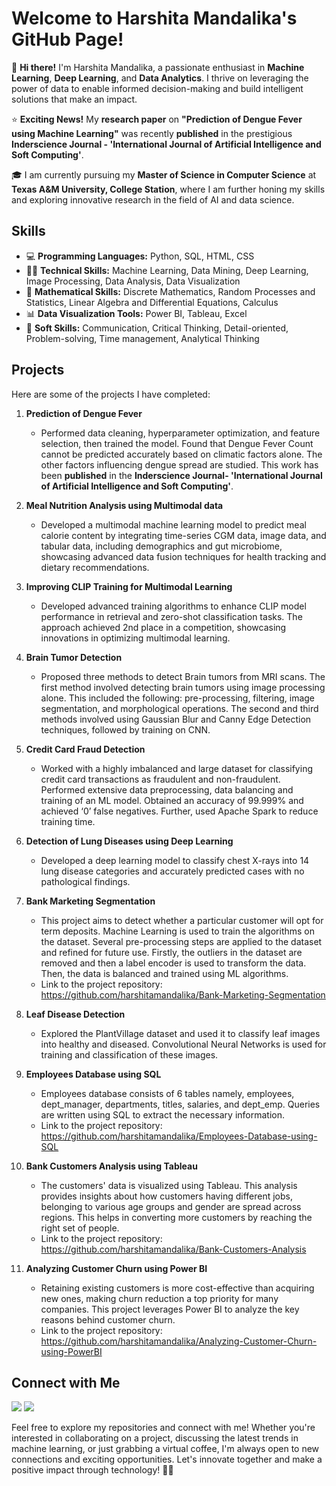 # Welcome to Harshita Mandalika's GitHub Page!

👋 **Hi there!** I'm Harshita Mandalika, a passionate enthusiast in **Machine Learning**, **Deep Learning**, and **Data Analytics**. I thrive on leveraging the power of data to enable informed decision-making and build intelligent solutions that make an impact.

⭐ **Exciting News!** My **research paper** on **"Prediction of Dengue Fever using Machine Learning"** was recently **published** in the prestigious **Inderscience Journal - 'International Journal of Artificial Intelligence and Soft Computing'**.

🎓 I am currently pursuing my **Master of Science in Computer Science** at **Texas A&M University, College Station**, where I am further honing my skills and exploring innovative research in the field of AI and data science.

## Skills

- 💻 **Programming Languages:** Python, SQL, HTML, CSS
- 👩‍💻 **Technical Skills:** Machine Learning, Data Mining, Deep Learning, Image Processing, Data Analysis, Data Visualization
- 🟰 **Mathematical Skills:** Discrete Mathematics, Random Processes and Statistics, Linear Algebra and Differential Equations, Calculus
- 📊 **Data Visualization Tools:** Power BI, Tableau, Excel
- 🌈 **Soft Skills:**  Communication, Critical Thinking, Detail-oriented, Problem-solving, Time management, Analytical Thinking

## Projects

Here are some of the projects I have completed:

1. **Prediction of Dengue Fever**
   - Performed data cleaning, hyperparameter optimization, and feature selection, then trained the model. Found that Dengue Fever Count cannot be predicted accurately based on climatic factors alone. The other factors influencing dengue spread are studied. This work has been **published** in the **Inderscience Journal- 'International Journal of Artificial Intelligence and Soft Computing'**.

2. **Meal Nutrition Analysis using Multimodal data**
   -  Developed a multimodal machine learning model to predict meal calorie content by integrating time-series CGM data, image data, and tabular data, including demographics and gut microbiome, showcasing advanced data fusion techniques for health tracking and dietary recommendations.
     
3. **Improving CLIP Training for Multimodal Learning**
   - Developed advanced training algorithms to enhance CLIP model performance in retrieval and zero-shot classification tasks. The approach achieved 2nd place in a competition, showcasing innovations in optimizing multimodal learning.
     
4. **Brain Tumor Detection**
   - Proposed three methods to detect Brain tumors from MRI scans. The first method involved detecting brain tumors using image processing alone. This included the following: pre-processing, filtering, image segmentation, and morphological operations. The second and third methods involved using Gaussian Blur and Canny Edge Detection
techniques, followed by training on CNN.

5. **Credit Card Fraud Detection**
   - Worked with a highly imbalanced and large dataset for classifying credit card transactions as fraudulent and non-fraudulent. Performed extensive data preprocessing, data balancing and training of an ML model. Obtained an accuracy of 99.999% and achieved ‘0’ false negatives. Further, used Apache Spark to reduce training time.

6. **Detection of Lung Diseases using Deep Learning**
   - Developed a deep learning model to classify chest X-rays into 14 lung disease categories and accurately predicted cases with no pathological findings.

7. **Bank Marketing Segmentation**
   - This project aims to detect whether a particular customer will opt for term deposits. Machine Learning is used to train the algorithms on the dataset. Several pre-processing steps are applied to the dataset and refined for future use. Firstly, the outliers in the dataset are removed and then a label encoder is used to transform the data. Then, the data is balanced and trained using ML algorithms.
   - Link to the project repository: https://github.com/harshitamandalika/Bank-Marketing-Segmentation

8. **Leaf Disease Detection**
   - Explored the PlantVillage dataset and used it to classify leaf images into healthy and diseased. Convolutional Neural Networks is used for training and classification of these images.

9. **Employees Database using SQL**
   - Employees database consists of 6 tables namely, employees, dept_manager, departments, titles, salaries, and dept_emp. Queries are written using SQL to extract the necessary information.
   - Link to the project repository: https://github.com/harshitamandalika/Employees-Database-using-SQL
     
10. **Bank Customers Analysis using Tableau**
    - The customers' data is visualized using Tableau. This analysis provides insights about how customers having different jobs, belonging to various age groups and gender are spread across regions. This helps in converting more customers by reaching the right set of people.
    - Link to the project repository: https://github.com/harshitamandalika/Bank-Customers-Analysis

11. **Analyzing Customer Churn using Power BI**
    - Retaining existing customers is more cost-effective than acquiring new ones, making churn reduction a top priority for many companies. This project leverages Power BI to analyze the key reasons behind customer churn.
    - Link to the project repository: https://github.com/harshitamandalika/Analyzing-Customer-Churn-using-PowerBI

## Connect with Me

<!-- <a href="https://github.com/your-username" target="_blank"><img src="https://img.shields.io/badge/GitHub-181717?style=for-the-badge&logo=github&logoColor=white"></a> -->
<a href="https://www.linkedin.com/in/harshita-mandalika/" target="_blank"><img src="https://img.shields.io/badge/LinkedIn-0077B5?style=for-the-badge&logo=linkedin&logoColor=white"></a>
<a href="mailto:harshitamandalika029@gmail.com" target="_blank"><img src="https://img.shields.io/badge/Email-D14836?style=for-the-badge&logo=gmail&logoColor=white"></a>


Feel free to explore my repositories and connect with me! Whether you're interested in collaborating on a project, discussing the latest trends in machine learning, or just grabbing a virtual coffee, I'm always open to new connections and exciting opportunities. Let's innovate together and make a positive impact through technology! 🚀✨



 




